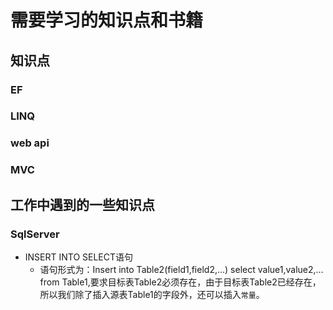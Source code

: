 需要学习的知识点和书籍
======
## 知识点

### EF

### LINQ

### web api

### MVC

## 工作中遇到的一些知识点

### SqlServer
* INSERT INTO SELECT语句
  * 语句形式为：Insert into Table2(field1,field2,...) select value1,value2,... from Table1,要求目标表Table2必须存在，由于目标表Table2已经存在，所以我们除了插入源表Table1的字段外，还可以插入`常量`。
